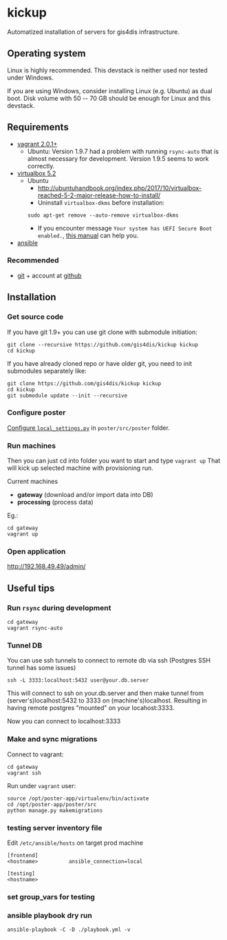 # kickup
Automatized installation of servers for gis4dis infrastructure.


## Operating system
Linux is highly recommended. This devstack is neither used nor tested under Windows.

If you are using Windows, consider installing Linux (e.g. Ubuntu) as dual boot. Disk volume with 50 -- 70 GB should be enough for Linux and this devstack.

## Requirements
- [vagrant 2.0.1+](https://www.vagrantup.com/docs/installation/)
   - Ubuntu: Version 1.9.7 had a problem with running `rsync-auto` that is almost necessary for development. Version 1.9.5 seems to work correctly.
- [virtualbox 5.2](https://www.virtualbox.org/wiki/Downloads)
   - Ubuntu
     - http://ubuntuhandbook.org/index.php/2017/10/virtualbox-reached-5-2-major-release-how-to-install/
     - Uninstall `virtualbox-dkms` before installation:
     ```
     sudo apt-get remove --auto-remove virtualbox-dkms
     ```
     - If you encounter message `Your system has UEFI Secure Boot enabled.`, [this manual](https://stegard.net/2016/10/virtualbox-secure-boot-ubuntu-fail/) can help you.
- [ansible](http://docs.ansible.com/ansible/latest/intro_installation.html)

### Recommended
- [git](https://git-scm.com/downloads) + account at [github](https://github.com/join)


## Installation

### Get source code
If you have git 1.9+ you can use git clone with submodule initiation:

```
git clone --recursive https://github.com/gis4dis/kickup kickup
cd kickup
```

If you have already cloned repo or have older git, you need to init submodules separately like:

```
git clone https://github.com/gis4dis/kickup kickup
cd kickup
git submodule update --init --recursive
```

### Configure poster

[Configure `local_settings.py`](https://github.com/gis4dis/poster/blob/master/README.md#3-configure-local_settingspy) in `poster/src/poster` folder.

### Run machines

Then you can just cd into folder you want to start and type `vagrant up`
That will kick up selected machine with provisioning run.

Current machines
- **gateway** (download and/or import data into DB)
- **processing** (process data)

Eg.:
```
cd gateway
vagrant up
```

### Open application
http://192.168.49.49/admin/


## Useful tips

### Run `rsync` during development
```
cd gateway
vagrant rsync-auto
```

### Tunnel DB
You can use ssh tunnels to connect to remote db via ssh (Postgres SSH tunnel has some issues)
```
ssh -L 3333:localhost:5432 user@your.db.server
```
This will connect to ssh on your.db.server and then make tunnel from (server's)localhost:5432 to 3333 on (machine's)localhost. Resulting in having remote postgres "mounted" on your locahost:3333.

Now you can connect to localhost:3333

### Make and sync migrations
Connect to vagrant:
```
cd gateway
vagrant ssh
```

Run under `vagrant` user:
```
source /opt/poster-app/virtualenv/bin/activate
cd /opt/poster-app/poster/src
python manage.py makemigrations
```

### testing server inventory file
Edit `/etc/ansible/hosts` on target prod machine
```
[frontend]
<hostname>          ansible_connection=local

[testing]
<hostname>
```
### set group_vars for testing

### ansible playbook dry run
`ansible-playbook -C -D ./playbook.yml -v`
